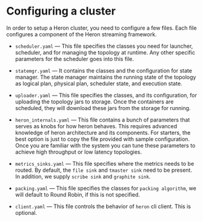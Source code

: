 # Configuring a cluster

In order to setup a Heron cluster, you need to configure a few files. Each file configures 
a component of the Heron streaming framework.

* `scheduler.yaml` &mdash; This file specifies the classes you need for launcher, scheduler, and
for managing the topology at runtime. Any other specific parameters for the scheduler goes into
this file.

* `statemgr.yaml` &mdash; It contains the classes and the configuration for state manager.
The state manager maintains the running state of the topology as logical plan, physical plan,
scheduler state, and execution state.

* `uploader.yaml` &mdash; This file specifies the classes, and its configuration, for
uploading the topology jars to storage. Once the containers are scheduled, they will download
these jars from the storage for running. 

* `heron_internals.yaml` &mdash; This file contains a bunch of parameters that serves as
knobs for how heron behaves. This requires advanced knowledge of heron architecture and its
components. For starters, the best option is just to copy the file provided with sample
configuration. Once you are familiar with the system you can tune these parameters to achieve
high throughput or low latency topologies.

* `metrics_sinks.yaml` &mdash; This file specifies where the metrics needs to be routed. 
By default, the `file sink` and `tmaster sink` need to be present. In addition, we supply 
`scribe sink` and `graphite sink`.

* `packing.yaml` &mdash; This file specifies the classes for `packing algorithm`, we will default
to Round Robin, if this is not specified.

* `client.yaml` &mdash; This file controls the behavior of `heron` cli client. This is optional.
